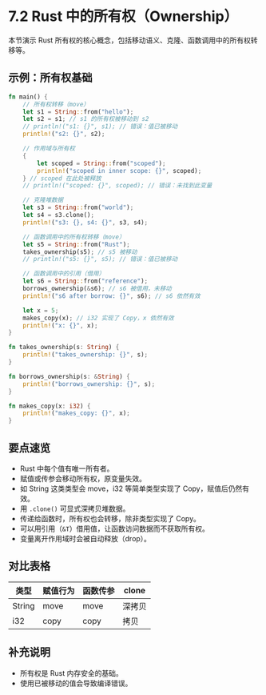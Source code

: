 # 7.2 Rust 中的所有权（Ownership）

本节演示 Rust 所有权的核心概念，包括移动语义、克隆、函数调用中的所有权转移等。

## 示例：所有权基础

```rust
fn main() {
    // 所有权转移（move）
    let s1 = String::from("hello");
    let s2 = s1; // s1 的所有权被移动到 s2
    // println!("s1: {}", s1); // 错误：值已被移动
    println!("s2: {}", s2);

    // 作用域与所有权
    {
        let scoped = String::from("scoped");
        println!("scoped in inner scope: {}", scoped);
    } // scoped 在此处被释放
    // println!("scoped: {}", scoped); // 错误：未找到此变量

    // 克隆堆数据
    let s3 = String::from("world");
    let s4 = s3.clone();
    println!("s3: {}, s4: {}", s3, s4);

    // 函数调用中的所有权转移（move）
    let s5 = String::from("Rust");
    takes_ownership(s5); // s5 被移动
    // println!("s5: {}", s5); // 错误：值已被移动

    // 函数调用中的引用（借用）
    let s6 = String::from("reference");
    borrows_ownership(&s6); // s6 被借用，未移动
    println!("s6 after borrow: {}", s6); // s6 依然有效

    let x = 5;
    makes_copy(x); // i32 实现了 Copy，x 依然有效
    println!("x: {}", x);
}

fn takes_ownership(s: String) {
    println!("takes_ownership: {}", s);
}

fn borrows_ownership(s: &String) {
    println!("borrows_ownership: {}", s);
}

fn makes_copy(x: i32) {
    println!("makes_copy: {}", x);
}
```

## 要点速览

- Rust 中每个值有唯一所有者。
- 赋值或传参会移动所有权，原变量失效。
- 如 String 这类类型会 move，i32 等简单类型实现了 Copy，赋值后仍然有效。
- 用 `.clone()` 可显式深拷贝堆数据。
- 传递给函数时，所有权也会转移，除非类型实现了 Copy。
- 可以用引用（`&T`）借用值，让函数访问数据而不获取所有权。
- 变量离开作用域时会被自动释放（drop）。

## 对比表格

| 类型    | 赋值行为 | 函数传参 | clone    |
|---------|----------|----------|----------|
| String  | move     | move     | 深拷贝   |
| i32     | copy     | copy     | 拷贝     |

## 补充说明

- 所有权是 Rust 内存安全的基础。
- 使用已被移动的值会导致编译错误。

